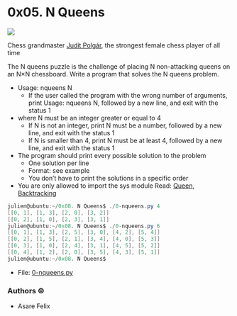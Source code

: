 # 0x05. N Queens
<img src="http://www.crestbook.com/files/Judit-photo1_602x433.jpg">

Chess grandmaster [Judit Polgár](https://en.wikipedia.org/wiki/Judit_Polg%C3%A1r), the strongest female chess player of all time

The N queens puzzle is the challenge of placing N non-attacking queens on an N×N chessboard. Write a program that solves the N queens problem.
* Usage: nqueens N
    * If the user called the program with the wrong number of arguments, print Usage: nqueens N, followed by a new line, and exit with the status 1
* where N must be an integer greater or equal to 4
    * If N is not an integer, print N must be a number, followed by a new line, and exit with the status 1
    * If N is smaller than 4, print N must be at least 4, followed by a new line, and exit with the status 1
* The program should print every possible solution to the problem
    * One solution per line
    * Format: see example
    * You don’t have to print the solutions in a specific order
* You are only allowed to import the sys module
Read: [Queen](https://en.wikipedia.org/wiki/Queen_%28chess%29), [Backtracking](https://en.wikipedia.org/wiki/Backtracking)

```powershell
julien@ubuntu:~/0x08. N Queens$ ./0-nqueens.py 4
[[0, 1], [1, 3], [2, 0], [3, 2]]
[[0, 2], [1, 0], [2, 3], [3, 1]]
julien@ubuntu:~/0x08. N Queens$ ./0-nqueens.py 6
[[0, 1], [1, 3], [2, 5], [3, 0], [4, 2], [5, 4]]
[[0, 2], [1, 5], [2, 1], [3, 4], [4, 0], [5, 3]]
[[0, 3], [1, 0], [2, 4], [3, 1], [4, 5], [5, 2]]
[[0, 4], [1, 2], [2, 0], [3, 5], [4, 3], [5, 1]]
julien@ubuntu:~/0x08. N Queens$
```
* File: [0-nqueens.py](./0-nqueens.py)
### Authors &copy;

- Asare Felix
